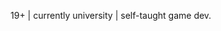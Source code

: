 19+ | currently university | self-taught game dev.

<!---
constance012/constance012 is a ✨ special ✨ repository because its `README.md` (this file) appears on your GitHub profile.
You can click the Preview link to take a look at your changes.
--->
